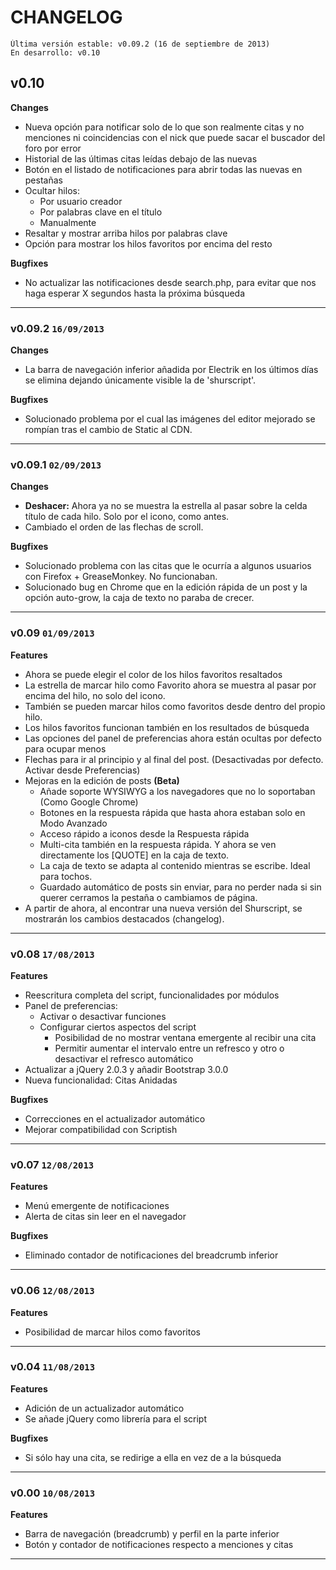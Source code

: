 # CHANGELOG

	Última versión estable: v0.09.2 (16 de septiembre de 2013)
	En desarrollo: v0.10

## v0.10
**Changes**

* Nueva opción para notificar solo de lo que son realmente citas y no menciones ni coincidencias con el nick que puede sacar el buscador del foro por error
* Historial de las últimas citas leídas debajo de las nuevas
* Botón en el listado de notificaciones para abrir todas las nuevas en pestañas
* Ocultar hilos:
	* Por usuario creador
	* Por palabras clave en el título
	* Manualmente
* Resaltar y mostrar arriba hilos por palabras clave
* Opción para mostrar los hilos favoritos por encima del resto

**Bugfixes**

* No actualizar las notificaciones desde search.php, para evitar que nos haga esperar X segundos hasta la próxima búsqueda

------------------------------------

### v0.09.2 `16/09/2013`
**Changes**

* La barra de navegación inferior añadida por Electrik en los últimos días se elimina dejando únicamente visible la de 'shurscript'.

**Bugfixes**

* Solucionado problema por el cual las imágenes del editor mejorado se rompían tras el cambio de Static al CDN.


------------------------------------

### v0.09.1 `02/09/2013`
**Changes**

* **Deshacer:** Ahora ya no se muestra la estrella al pasar sobre la celda título de cada hilo. Solo por el icono, como antes.
* Cambiado el orden de las flechas de scroll.

**Bugfixes**

* Solucionado problema con las citas que le ocurría a algunos usuarios con Firefox + GreaseMonkey. No funcionaban.
* Solucionado bug en Chrome que en la edición rápida de un post y la opción auto-grow, la caja de texto no paraba de crecer.


------------------------------------

### v0.09 `01/09/2013`

**Features**

* Ahora se puede elegir el color de los hilos favoritos resaltados
* La estrella de marcar hilo como Favorito ahora se muestra al pasar por encima del hilo, no solo del icono.
* También se pueden marcar hilos como favoritos desde dentro del propio hilo.
* Los hilos favoritos funcionan también en los resultados de búsqueda
* Las opciones del panel de preferencias ahora están ocultas por defecto para ocupar menos
* Flechas para ir al principio y al final del post. (Desactivadas por defecto. Activar desde Preferencias)
* Mejoras en la edición de posts **(Beta)**
    * Añade soporte WYSIWYG a los navegadores que no lo soportaban (Como Google Chrome)
    * Botones en la respuesta rápida que hasta ahora estaban solo en Modo Avanzado
    * Acceso rápido a iconos desde la Respuesta rápida
    * Multi-cita también en la respuesta rápida. Y ahora se ven directamente los [QUOTE] en la caja de texto.
    * La caja de texto se adapta al contenido mientras se escribe. Ideal para tochos.
    * Guardado automático de posts sin enviar, para no perder nada si sin querer cerramos la pestaña o cambiamos de página.
* A partir de ahora, al encontrar una nueva versión del Shurscript, se mostrarán los cambios destacados (changelog).

------------------------------------

### v0.08 `17/08/2013`
**Features** 

* Reescritura completa del script, funcionalidades por módulos
* Panel de preferencias:
    * Activar o desactivar funciones
    * Configurar ciertos aspectos del script
        * Posibilidad de no mostrar ventana emergente al recibir una cita
        * Permitir aumentar el intervalo entre un refresco y otro o desactivar el refresco automático
* Actualizar a jQuery 2.0.3 y añadir Bootstrap 3.0.0
* Nueva funcionalidad: Citas Anidadas

**Bugfixes**

* Correcciones en el actualizador automático
* Mejorar compatibilidad con Scriptish

------------------------------------
### v0.07 `12/08/2013`
**Features**

* Menú emergente de notificaciones
* Alerta de citas sin leer en el navegador

**Bugfixes**

* Eliminado contador de notificaciones del breadcrumb inferior

------------------------------------
### v0.06 `12/08/2013`
**Features**

* Posibilidad de marcar hilos como favoritos

------------------------------------
### v0.04 `11/08/2013`
**Features**

* Adición de un actualizador automático
* Se añade jQuery como librería para el script

**Bugfixes**

* Si sólo hay una cita, se redirige a ella en vez de a la búsqueda

------------------------------------
### v0.00 `10/08/2013`
**Features**

* Barra de navegación (breadcrumb) y perfil en la parte inferior
* Botón y contador de notificaciones respecto a menciones y citas

------------------------------------
